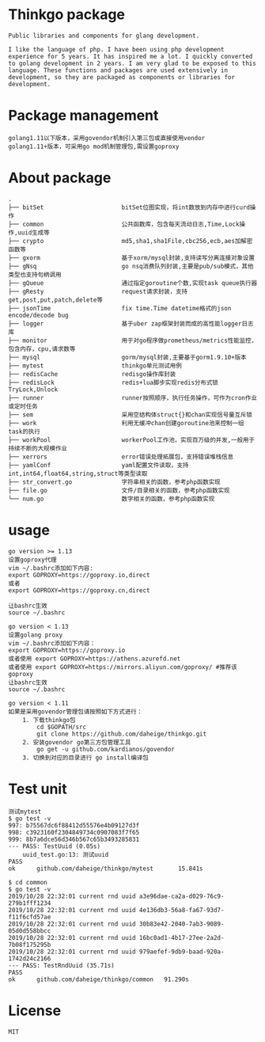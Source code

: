 # Thinkgo package

    Public libraries and components for glang development.

    I like the language of php. I have been using php development experience for 5 years. It has inspired me a lot. I quickly converted to golang development in 2 years. I am very glad to be exposed to this language. These functions and packages are used extensively in development, so they are packaged as components or libraries for development.

# Package management

    golang1.11以下版本，采用govendor机制引入第三包或直接使用vendor
    golang1.11+版本，可采用go mod机制管理包,需设置goproxy

# About package

    .
    ├── bitSet                      bitSet位图实现，将int数放到内存中进行curd操作
    ├── common                      公共函数库，包含每天流动日志,Time,Lock操作,uuid生成等
    ├── crypto                      md5,sha1,sha1File,cbc256,ecb,aes加解密函数等
    ├── gxorm                       基于xorm/mysql封装,支持读写分离连接对象设置
    ├── gNsq                        go nsq消费队列封装,主要是pub/sub模式，其他类型也支持句柄调用
    ├── gQueue                      通过指定goroutine个数,实现task queue执行器
    ├── gResty                      request请求封装，支持get,post,put,patch,delete等
    ├── jsonTime                    fix time.Time datetime格式的json encode/decode bug
    ├── logger                      基于uber zap框架封装而成的高性能logger日志库
    ├── monitor                     用于对go程序做prometheus/metrics性能监控，包含内存，cpu,请求数等
    ├── mysql                       gorm/mysql封装,主要基于gorm1.9.10+版本
    ├── mytest                      thinkgo单元测试用例
    ├── redisCache                  redisgo操作库封装
    ├── redisLock                   redis+lua脚步实现redis分布式锁TryLock,Unlock
    ├── runner                      runner按照顺序，执行任务操作，可作为cron作业或定时任务
    ├── sem                         采用空结构体struct{}和chan实现信号量互斥锁
    ├── work                        利用无缓冲chan创建goroutine池来控制一组task的执行
    ├── workPool                    workerPool工作池，实现百万级的并发,一般用于持续不断的大规模作业
    ├── xerrors                     error错误处理拓展包，支持错误堆栈信息
    ├── yamlConf                    yaml配置文件读取，支持int,int64,float64,string,struct等类型读取
    ├── str_convert.go              字符串相关的函数，参考php函数实现
    ├── file.go                     文件/目录相关的函数，参考php函数实现
    └── num.go                      数字相关的函数，参考php函数实现

# usage

    go version >= 1.13
    设置goproxy代理
    vim ~/.bashrc添加如下内容:
    export GOPROXY=https://goproxy.io,direct
    或者
    export GOPROXY=https://goproxy.cn,direct

    让bashrc生效
    source ~/.bashrc

    go version < 1.13
    设置golang proxy
    vim ~/.bashrc添加如下内容：
    export GOPROXY=https://goproxy.io
    或者使用 export GOPROXY=https://athens.azurefd.net
    或者使用 export GOPROXY=https://mirrors.aliyun.com/goproxy/ #推荐该goproxy
    让bashrc生效
    source ~/.bashrc

    go version < 1.11
    如果是采用govendor管理包请按照如下方式进行：
        1. 下载thinkgo包
            cd $GOPATH/src
            git clone https://github.com/daheige/thinkgo.git
        2. 安装govendor go第三方包管理工具
            go get -u github.com/kardianos/govendor
        3. 切换到对应的目录进行 go install编译包


# Test unit

    测试mytest
    $ go test -v
    997: b75567dc6f88412d55576e4b09127d3f
    998: c3923160f2304849734c0907083f7f65
    999: 8b7a6dce56d346b567c65b3493285831
    --- PASS: TestUuid (0.05s)
        uuid_test.go:13: 测试uuid
    PASS
    ok      github.com/daheige/thinkgo/mytest       15.841s

    $ cd common
    $ go test -v
    2019/10/28 22:32:01 current rnd uuid a3e96dae-ca2a-d029-76c9-279b1fff1234
    2019/10/28 22:32:01 current rnd uuid 4e136db3-56a8-fa67-93d7-f11f6cfd57ae
    2019/10/28 22:32:01 current rnd uuid 30b83e42-2040-7ab3-9089-05d0d558bbcc
    2019/10/28 22:32:01 current rnd uuid 16bc0ad1-4b17-27ee-2a2d-7b08f175295b
    2019/10/28 22:32:01 current rnd uuid 979aefef-9db9-baad-920a-1742d24c2166
    --- PASS: TestRndUuid (35.71s)
    PASS
    ok  	github.com/daheige/thinkgo/common	91.290s

# License

    MIT
